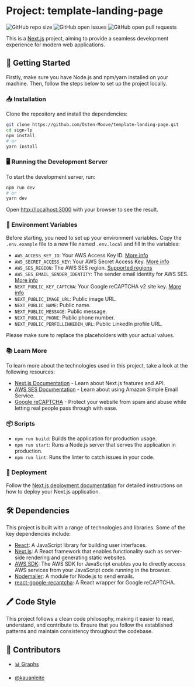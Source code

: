 # Project: template-landing-page

![GitHub repo size](https://img.shields.io/github/repo-size/iuricode/README-template?style=for-the-badge)
![GitHub open issues](https://img.shields.io/bitbucket/issues/iuricode/README-template?style=for-the-badge)
![GitHub open pull requests](https://img.shields.io/bitbucket/pr-raw/iuricode/README-template?style=for-the-badge)


This is a [Next.js](https://nextjs.org/) project, aiming to provide a seamless development experience for modern web applications.

## 🚀 Getting Started

Firstly, make sure you have Node.js and npm/yarn installed on your machine. Then, follow the steps below to set up the project locally.

### 📥 Installation

Clone the repository and install the dependencies:

```bash
git clone https://github.com/Osten-Moove/template-landing-page.git
cd sign-lp
npm install
# or
yarn install
```

### 🖥️ Running the Development Server

To start the development server, run:

```bash
npm run dev
# or
yarn dev
```

Open [http://localhost:3000](http://localhost:3000) with your browser to see the result.

### 📂 Environment Variables

Before starting, you need to set up your environment variables. Copy the `.env.example` file to a new file named `.env.local` and fill in the variables:

- `AWS_ACCESS_KEY_ID`: Your AWS Access Key ID. [More info](https://docs.aws.amazon.com/general/latest/gr/aws-sec-cred-types.html#access-keys-and-secret-access-keys)
- `AWS_SECRET_ACCESS_KEY`: Your AWS Secret Access Key. [More info](https://docs.aws.amazon.com/general/latest/gr/aws-sec-cred-types.html#access-keys-and-secret-access-keys)
- `AWS_SES_REGION`: The AWS SES region. [Supported regions](https://docs.aws.amazon.com/general/latest/gr/ses.html)
- `AWS_SES_EMAIL_SENDER_IDENTITY`: The sender email identity for AWS SES. [More info](https://docs.aws.amazon.com/ses/latest/dg/sending-authorization-identity-owner-tasks.html)
- `NEXT_PUBLIC_KEY_CAPTCHA`: Your Google reCAPTCHA v2 site key. [More info](https://developers.google.com/recaptcha/docs/display)
- `NEXT_PUBLIC_IMAGE_URL`: Public image URL.
- `NEXT_PUBLIC_NAME`: Public name.
- `NEXT_PUBLIC_MESSAGE`: Public message.
- `NEXT_PUBLIC_PHONE`: Public phone number.
- `NEXT_PUBLIC_PERFILLINKEDIN_URL`: Public LinkedIn profile URL.

Please make sure to replace the placeholders with your actual values.

### 📚 Learn More

To learn more about the technologies used in this project, take a look at the following resources:

- [Next.js Documentation](https://nextjs.org/docs) - Learn about Next.js features and API.
- [AWS SES Documentation](https://docs.aws.amazon.com/ses/latest/dg/Welcome.html) - Learn about using Amazon Simple Email Service.
- [Google reCAPTCHA](https://developers.google.com/recaptcha) - Protect your website from spam and abuse while letting real people pass through with ease.

### 📦 Scripts

- `npm run build`: Builds the application for production usage.
- `npm run start`: Runs a Node.js server that serves the application in production.
- `npm run lint`: Runs the linter to catch issues in your code.

### 🚀 Deployment

Follow the [Next.js deployment documentation](https://nextjs.org/docs/deployment) for detailed instructions on how to deploy your Next.js application.

## 🛠️ Dependencies

This project is built with a range of technologies and libraries. Some of the key dependencies include:

- [React](https://reactjs.org/): A JavaScript library for building user interfaces.
- [Next.js](https://nextjs.org/): A React framework that enables functionality such as server-side rendering and generating static websites.
- [AWS SDK](https://aws.amazon.com/sdk-for-javascript/): The AWS SDK for JavaScript enables you to directly access AWS services from your JavaScript code running in the browser.
- [Nodemailer](https://nodemailer.com/about/): A module for Node.js to send emails.
- [react-google-recaptcha](https://www.npmjs.com/package/react-google-recaptcha): A React wrapper for Google reCAPTCHA.

## 🖊️ Code Style

This project follows a clean code philosophy, making it easier to read, understand, and contribute to. Ensure that you follow the established patterns and maintain consistency throughout the codebase.

## 🤝 Contributors

- [📊 Graphs](https://github.com/Osten-Moove/xskill-business-lp/graphs/contributors)

- [@kauanleite](https://github.com/Kauan-Leite)
